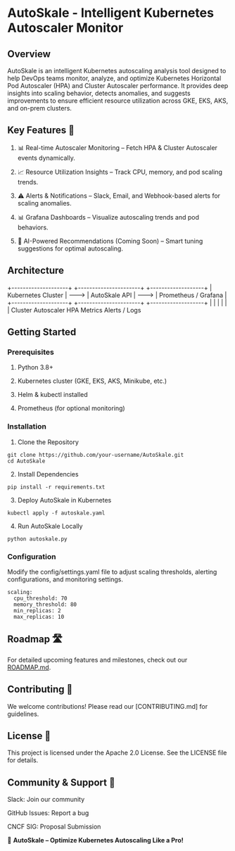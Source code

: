 # **AutoSkale - Intelligent Kubernetes Autoscaler Monitor**








## **Overview**

AutoSkale is an intelligent Kubernetes autoscaling analysis tool designed to help DevOps teams monitor, analyze, and optimize Kubernetes Horizontal Pod Autoscaler (HPA) and Cluster Autoscaler performance. It provides deep insights into scaling behavior, detects anomalies, and suggests improvements to ensure efficient resource utilization across GKE, EKS, AKS, and on-prem clusters.

## Key Features 🚀

1. 📊 Real-time Autoscaler Monitoring – Fetch HPA & Cluster Autoscaler events dynamically.

2. 📈 Resource Utilization Insights – Track CPU, memory, and pod scaling trends.

3. ⚠️ Alerts & Notifications – Slack, Email, and Webhook-based alerts for scaling anomalies.

4. 📊 Grafana Dashboards – Visualize autoscaling trends and pod behaviors.

5. 🧠 AI-Powered Recommendations (Coming Soon) – Smart tuning suggestions for optimal autoscaling.

## Architecture

 +--------------------+        +----------------------+        +-------------------+
 | Kubernetes Cluster | ---> | AutoSkale API       | ---> | Prometheus / Grafana |
 +--------------------+        +----------------------+        +-------------------+
         |                           |                        |
         |                           |                        |
  Cluster Autoscaler        HPA Metrics           Alerts / Logs

## Getting Started

### Prerequisites

1. Python 3.8+

2. Kubernetes cluster (GKE, EKS, AKS, Minikube, etc.)

3. Helm & kubectl installed

5. Prometheus (for optional monitoring)

### Installation

1. Clone the Repository

``` 
git clone https://github.com/your-username/AutoSkale.git
cd AutoSkale 
```

2. Install Dependencies

`pip install -r requirements.txt`

3. Deploy AutoSkale in Kubernetes

`kubectl apply -f autoskale.yaml`

4. Run AutoSkale Locally

`python autoskale.py`

### Configuration

Modify the config/settings.yaml file to adjust scaling thresholds, alerting configurations, and monitoring settings.

```
scaling:
  cpu_threshold: 70
  memory_threshold: 80
  min_replicas: 2
  max_replicas: 10
```
## Roadmap 🛣️

For detailed upcoming features and milestones, check out our [ROADMAP.md](https://github.com/Aravindjeev/AutoSKale/blob/ce0329446ca8b8547c27ca12e606fa5944a78356/ROADMAP.md).

## Contributing 🤝

We welcome contributions! Please read our [CONTRIBUTING.md] for guidelines.

## License 📜

This project is licensed under the Apache 2.0 License. See the LICENSE file for details.

## Community & Support 💬

Slack: Join our community

GitHub Issues: Report a bug

CNCF SIG: Proposal Submission

🚀 **AutoSkale – Optimize Kubernetes Autoscaling Like a Pro!**

